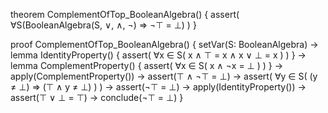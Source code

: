 theorem ComplementOfTop_BooleanAlgebra() {
  assert(
    ∀S(BooleanAlgebra(S, ∨, ∧, ¬) ⇒
      ¬⊤ = ⊥)
  )
}

proof ComplementOfTop_BooleanAlgebra() {
  setVar(S: BooleanAlgebra) →
  lemma IdentityProperty() {
    assert(
      ∀x ∈ S(
        x ∧ ⊤ = x ∧
        x ∨ ⊥ = x
      )
    )
  } →
  lemma ComplementProperty() {
    assert(
      ∀x ∈ S(
        x ∧ ¬x = ⊥
      )
    )
  } →
  apply(ComplementProperty()) →
  assert(⊤ ∧ ¬⊤ = ⊥) →
  assert(
    ∀y ∈ S(
      (y ≠ ⊥) ⇒ (⊤ ∧ y ≠ ⊥)
    )
  ) →
  assert(¬⊤ = ⊥) →
  apply(IdentityProperty()) →
  assert(⊤ ∨ ⊥ = ⊤) →
  conclude(¬⊤ = ⊥)
}